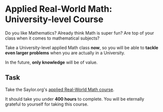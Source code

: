 Applied Real-World Math: University-level Course
========================================

Do you like Mathematics? Already think Math is super fun?
Are top of your class when it comes to mathematical subjects?

Take a University-level applied Math class **now**, so you will be able
to **tackle even larger problems** when you are actually in a University.

In the future, **only knowledge** will be of value.

Task
----
Take the Saylor.org's
[applied Real-World Math course](http://en.wikipedia.org/wiki/Applied_science).

It should take you under **400 hours** to complete.
You will be eternally grateful to yourself for taking this course.
